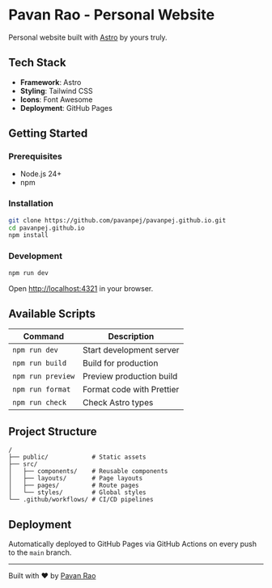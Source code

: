 # Pavan Rao - Personal Website

Personal website built with [Astro](https://astro.build) by yours truly.

## Tech Stack

- **Framework**: Astro
- **Styling**: Tailwind CSS
- **Icons**: Font Awesome
- **Deployment**: GitHub Pages

## Getting Started

### Prerequisites

- Node.js 24+
- npm

### Installation

```bash
git clone https://github.com/pavanpej/pavanpej.github.io.git
cd pavanpej.github.io
npm install
```

### Development

```bash
npm run dev
```

Open [http://localhost:4321](http://localhost:4321) in your browser.

## Available Scripts

| Command           | Description               |
| ----------------- | ------------------------- |
| `npm run dev`     | Start development server  |
| `npm run build`   | Build for production      |
| `npm run preview` | Preview production build  |
| `npm run format`  | Format code with Prettier |
| `npm run check`   | Check Astro types         |

## Project Structure

```
/
├── public/            # Static assets
├── src/
│   ├── components/    # Reusable components
│   ├── layouts/       # Page layouts
│   ├── pages/         # Route pages
│   └── styles/        # Global styles
└── .github/workflows/ # CI/CD pipelines
```

## Deployment

Automatically deployed to GitHub Pages via GitHub Actions on every push to the `main` branch.

---

Built with ❤️ by [Pavan Rao](https://pavanpej.com)
